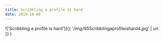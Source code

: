 ```yaml
---
title: Scribbling a profile is hard
date: 2019-10-08
---
```


!['Scribbling a profile is hard']({{ '/img/95Scribblingaprofileishard4.jpg' | url }} )
<br>
